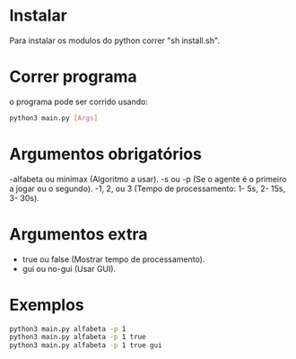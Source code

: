 # Instalar
Para instalar os modulos do python correr "sh install.sh".

# Correr programa
o programa pode ser corrido usando:
```sh
python3 main.py [Args]
```

# Argumentos obrigatórios
-alfabeta ou minimax (Algoritmo a usar).
-s ou -p (Se o agente é o primeiro a jogar ou o segundo).
-1, 2, ou 3 (Tempo de processamento: 1- 5s, 2- 15s, 3- 30s).

# Argumentos extra
- true ou false (Mostrar tempo de processamento).
- gui ou no-gui (Usar GUI).


# Exemplos
```sh
python3 main.py alfabeta -p 1
python3 main.py alfabeta -p 1 true
python3 main.py alfabeta -p 1 true gui
```


